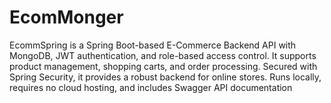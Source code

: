 # EcomMonger
EcommSpring is a Spring Boot-based E-Commerce Backend API with MongoDB, JWT authentication, and role-based access control. It supports product management, shopping carts, and order processing. Secured with Spring Security, it provides a robust backend for online stores. Runs locally, requires no cloud hosting, and includes Swagger API documentation
